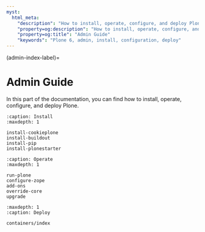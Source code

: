 ```yaml
---
myst:
  html_meta:
    "description": "How to install, operate, configure, and deploy Plone 6"
    "property=og:description": "How to install, operate, configure, and deploy Plone 6"
    "property=og:title": "Admin Guide"
    "keywords": "Plone 6, admin, install, configuration, deploy"
---
```


(admin-index-label)=

# Admin Guide

In this part of the documentation, you can find how to install, operate, configure, and deploy Plone.


```{toctree}
:caption: Install
:maxdepth: 1

install-cookieplone
install-buildout
install-pip
install-plonestarter
```

```{toctree}
:caption: Operate
:maxdepth: 1

run-plone
configure-zope
add-ons
override-core
upgrade
```

```{toctree}
:maxdepth: 1
:caption: Deploy

containers/index
```
